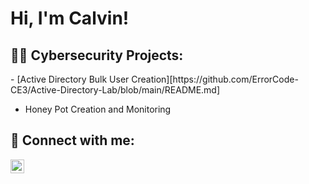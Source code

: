 <h1>Hi, I'm Calvin! </h1> 

<h2>👨‍💻 Cybersecurity Projects:</h2> 
  - [Active Directory Bulk User Creation][https://github.com/ErrorCode-CE3/Active-Directory-Lab/blob/main/README.md]
  
  - Honey Pot Creation and Monitoring


<h2> 🤳 Connect with me:</h2>


[<img align="left" alt="JoshMadakor | LinkedIn" width="22px" src="https://cdn.jsdelivr.net/npm/simple-icons@v3/icons/linkedin.svg" />][linkedin]

[linkedin]: www.linkedin.com/in/calvin-ewing-304779235



